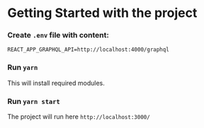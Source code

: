 # Getting Started with the project

### Create `.env` file with content:

`REACT_APP_GRAPHQL_API=http://localhost:4000/graphql`

### Run `yarn`

This will install required modules.

### Run `yarn start`

The project will run here `http://localhost:3000/`
